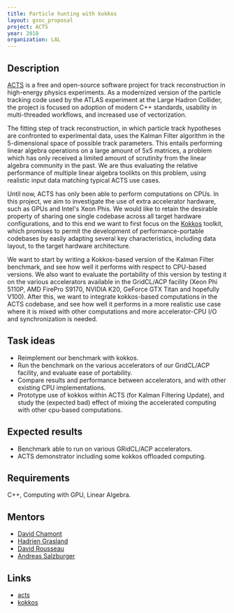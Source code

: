 ```yaml
---
title: Particle hunting with kokkos
layout: gsoc_proposal
project: ACTS
year: 2018
organization: LAL
---
```


## Description

[ACTS](http://cern.ch/acts) is a free and open-source software project for
track reconstruction in high-energy physics experiments. As a modernized
version of the particle tracking code used by the ATLAS experiment at the
Large Hadron Collider, the project is focused on adoption of modern C++
standards, usability in multi-threaded workflows, and increased use of
vectorization.

The fitting step of track reconstruction, in which particle track hypotheses
are confronted to experimental data, uses the Kalman Filter algorithm in the
5-dimensional space of possible track parameters. This entails performing
linear algebra operations on a large amount of 5x5 matrices, a problem which
has only received a limited amount of scrutinity from the linear algebra
community in the past. We are thus evaluating the relative performance of
multiple linear algebra toolikts on this problem, using realistic input data
matching typical ACTS use cases.

Until now, ACTS has only been able to perform computations on CPUs. In this
project, we aim to investigate the use of extra accelerator hardware, such as
GPUs and Intel's Xeon Phis. We would like to retain the desirable property of
sharing one single codebase across all target hardware configurations, and to
this end we want to first focus on the [Kokkos](https://github.com/kokkos/)
toolkit, which promises to permit the development of performance-portable
codebases by easily adapting several key characteristics, including data
layout, to the target hardware architecture.

We want to start by writing a Kokkos-based version of the Kalman Filter
benchmark, and see how well it performs with respect to CPU-based versions. We
also want to evaluate the portability of this version by testing it on the
various accelerators available in the GridCL/ACP facility (Xeon Phi 5110P, AMD
FirePro S9170, NVIDIA K20, GeForce GTX Titan and hopefully V100). After this,
we want to integrate kokkos-based computations in the ACTS codebase, and see
how well it performs in a more realistic use case where it is mixed with other
computations and more accelerator-CPU I/O and synchronization is needed.


## Task ideas
 * Reimplement our benchmark with kokkos.
 * Run the benchmark on the various accelerators of our GridCL/ACP facility,
   and evaluate ease of portability.
 * Compare results and performance between accelerators, and with other
   existing CPU implementations.
 * Prototype use of kokkos within ACTS (for Kalman Filtering Update),
   and study the (expected bad) effect of mixing the accelerated computing
   with other cpu-based computations.

## Expected results
 * Benchmark able to run on various GRidCL/ACP accelerators.
 * ACTS demonstrator including some kokkos offloaded computing.

## Requirements
C++, Computing with GPU, Linear Algebra.

## Mentors 
  * [David Chamont](mailto:david.chamont@lal.in2p3.fr)
  * [Hadrien Grasland](mailto:hadrien.grasland@lal.in2p3.fr)
  * [David Rousseau](mailto:david.rousseau@lal.in2p3.fr)
  * [Andreas Salzburger](mailto:Andreas.Salzburger@cern.ch)

## Links
  * [acts](http://cern.ch/acts)
  * [kokkos](https://github.com/kokkos/)
